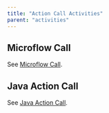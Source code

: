 ```yaml
---
title: "Action Call Activities"
parent: "activities"
---
```

## Microflow Call

See [Microflow Call](microflow-call).

## Java Action Call

See [Java Action Call](java-action-call).
